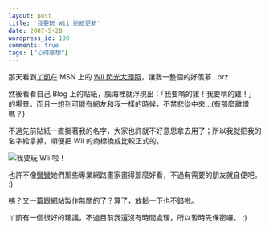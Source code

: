 ```yaml
---
layout: post
title: '我要玩 Wii 貼紙更新'
date: 2007-5-28
wordpress_id: 190
comments: true
tags: ["心得感想"]
---
```


那天看到[丫凱](http://blog.darkhero.net/)在 MSN 上的 [Wii 閃光大頭照](http://blog.sina.com.tw/jasonforce/article.php?pbgid=12054&entryid=454603)，讓我一整個的好羡慕...orz

然後看看自己 Blog 上的貼紙，腦海裡就浮現出：「我要啃的雞！我要啃的雞！」的場景。而且一想到可能有網友和我一樣的時候，不禁悲從中來...(有那麼離譜嗎？)

不過先前貼紙一直掛著我的名字，大家也許就不好意思拿去用了；所以我就把我的名字給拿掉，順便把 Wii 的商標換成比較正式的。

![我要玩 Wii 啦！](/resources/iwantwii.gif)

也許不像[彎彎](http://www.wretch.cc/blog/cwwany)她們那些專業網路畫家畫得那麼好看，不過有需要的朋友就自便吧。 :)

咦？又一篇跟網站製作無關的了？算了，放鬆一下也不錯啦。

丫凱有一個很好的建議，不過目前我還沒有時間處理，所以暫時先保密囉。 ;)
